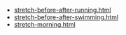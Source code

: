 * [stretch-before-after-running.html](stretch-before-after-running.html)
* [stretch-before-after-swimming.html](stretch-before-after-swimming.html)
* [stretch-morning.html](stretch-morning.html)